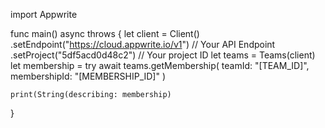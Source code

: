import Appwrite

func main() async throws {
    let client = Client()
      .setEndpoint("https://cloud.appwrite.io/v1") // Your API Endpoint
      .setProject("5df5acd0d48c2") // Your project ID
    let teams = Teams(client)
    let membership = try await teams.getMembership(
        teamId: "[TEAM_ID]",
        membershipId: "[MEMBERSHIP_ID]"
    )

    print(String(describing: membership)
}
